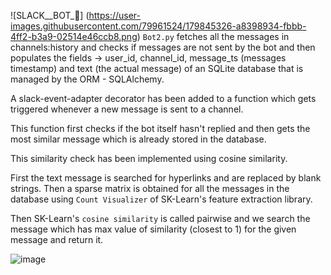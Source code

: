 ![SLACK__BOT_🤖]
(https://user-images.githubusercontent.com/79961524/179845326-a8398934-fbbb-4ff2-b3a9-02514e46ccb8.png)
```Bot2.py``` fetches all the messages in channels:history and checks if messages are not sent by the bot and then populates the fields -> user_id, channel_id, message_ts
(messages timestamp) and text (the actual message) of an SQLite database that is managed by the ORM - SQLAlchemy. 

A slack-event-adapter decorator has been added to a function which gets triggered whenever a new message is sent to a channel. 

This function first checks if the bot itself hasn't replied and then gets the most similar message which is already stored in the database.

This similarity check has been implemented using cosine similarity.

First the text message is searched for hyperlinks and are replaced by blank strings. Then a sparse matrix is obtained for all the messages in the database using ```Count Visualizer``` 
of SK-Learn's feature extraction library.

Then SK-Learn's ```cosine similarity``` is called pairwise and we search the message which has max value of similarity (closest to 1) for the given message and return it.

![image](https://user-images.githubusercontent.com/79961524/179845570-017013a6-88a1-4f9a-8d98-e75c021eb930.png)
